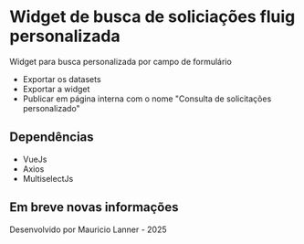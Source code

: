 # Widget de busca de soliciações fluig personalizada
Widget para busca personalizada por campo de formulário

- Exportar os datasets
- Exportar a widget
- Publicar em página interna com o nome "Consulta de solicitações personalizado"

## Dependências
- VueJs
- Axios
- MultiselectJs

## Em breve novas informações

Desenvolvido por Mauricio Lanner - 2025
